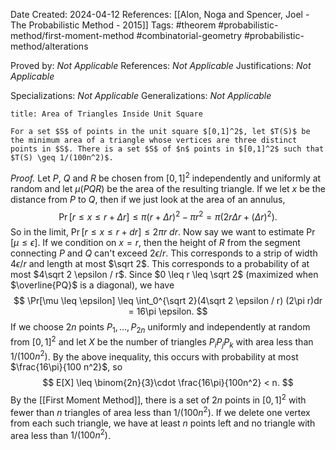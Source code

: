 Date Created: 2024-04-12
References: [[Alon, Noga and Spencer, Joel - The Probabilistic Method - 2015]]
Tags: #theorem #probabilistic-method/first-moment-method #combinatorial-geometry #probabilistic-method/alterations 

Proved by: <i>Not Applicable</i>
References: <i>Not Applicable</i>
Justifications: <i>Not Applicable</i>

Specializations: <i>Not Applicable</i>
Generalizations: <i>Not Applicable</i>

```ad-theorem
title: Area of Triangles Inside Unit Square

For a set $S$ of points in the unit square $[0,1]^2$, let $T(S)$ be the minimum area of a triangle whose vertices are three distinct points in $S$. There is a set $S$ of $n$ points in $[0,1]^2$ such that $T(S) \geq 1/(100n^2)$.

```

<i>Proof.</i> Let $P$, $Q$ and $R$ be chosen from $[0,1]^2$ independently and uniformly at random and let $\mu(PQR)$ be the area of the resulting triangle. If we let $x$ be the distance from $P$ to $Q$, then if we just look at the area of an annulus,
$$
\Pr[r \leq x \leq r+\Delta r] \leq \pi(r+\Delta r)^2 - \pi r^2 = \pi(2r\Delta r + (\Delta r)^2).
$$
So in the limit, $\Pr[r \leq x \leq r+dr] \leq 2\pi r\ dr$. Now say we want to estimate $\Pr[\mu \leq \epsilon]$. If we condition on $x = r$, then the height of $R$ from the segment connecting $P$ and $Q$ can't exceed $2\epsilon/r$. This corresponds to a strip of width $4\epsilon / r$ and length at most $\sqrt 2$. This corresponds to a probability of at most $4\sqrt 2 \epsilon / r$. Since $0 \leq r \leq \sqrt 2$ (maximized when $\overline{PQ}$ is a diagonal), we have
$$
\Pr[\mu \leq \epsilon] \leq \int_0^{\sqrt 2}(4\sqrt 2 \epsilon / r) (2\pi r)dr = 16\pi \epsilon.
$$
If we choose $2n$ points $P_1, \ldots, P_{2n}$ uniformly and independently at random from $[0,1]^2$ and let $X$ be the number of triangles $P_iP_jP_k$ with area less than $1/(100n^2)$. By the above inequality, this occurs with probability at most $\frac{16\pi}{100 n^2}$, so
$$
E[X] \leq \binom{2n}{3}\cdot \frac{16\pi}{100n^2} < n.
$$
By the [[First Moment Method]], there is a set of $2n$ points in $[0,1]^2$ with fewer than $n$ triangles of area less than $1/(100n^2)$. If we delete one vertex from each such triangle, we have at least $n$ points left and no triangle with area less than $1/(100n^2)$.
